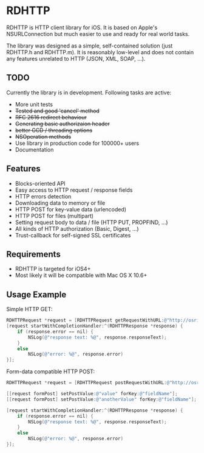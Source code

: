 # RDHTTP 
RDHTTP is HTTP client library for iOS. It is based on Apple's NSURLConnection but much easier to use and 
ready for real world tasks. 

The library was designed as a simple, self-contained solution (just RDHTTP.h and RDHTTP.m). 
It is reasonably low-level and does not contain any features unrelated to HTTP (JSON, XML, SOAP, ...).

## TODO 
Currently the library is in development. Following tasks are active: 

* More unit tests 
* <del>Tested and good 'cancel' method</del>
* <del>RFC 2616 redirect behaviour</del>
* <del>Generating basic authorizaion header</del>
* <del>better GCD / threading options</del>
* <del>NSOperation methods</del>
* Use library in production code for 100000+ users
* Documentation


## Features

* Blocks-oriented API
* Easy access to HTTP request / response fields 
* HTTP errors detection
* Downloading data to memory or file 
* HTTP POST for key-value data (urlencoded)
* HTTP POST for files (multipart)
* Setting request body to data / file (HTTP PUT, PROPFIND, ...)
* All kinds of HTTP authorization (Basic, Digest, ...)
* Trust-callback for self-signed SSL certificates


## Requirements 

* RDHTTP is targeted for iOS4+
* Most likely it will be compatible with Mac OS X 10.6+


## Usage Example

Simple HTTP GET:

```objective-c
RDHTTPRequest *request = [RDHTTPRequest getRequestWithURL:@"http://osric.readdle.com/tests/ok.html"];
[request startWithCompletionHandler:^(RDHTTPResponse *response) {
    if (response.error == nil) {
		NSLog(@"response text: %@", response.responseText);
    }
    else 
        NSLog(@"error: %@", response.error) 
}];
```

Form-data compatible HTTP POST:

```objective-c
RDHTTPRequest *request = [RDHTTPRequest postRequestWithURL:@"http://osric.readdle.com/tests/post-values.php"];

[[request formPost] setPostValue:@"value" forKey:@"fieldName"];
[[request formPost] setPostValue:@"anotherValue" forKey:@"fieldName"];

[request startWithCompletionHandler:^(RDHTTPResponse *response) {
    if (response.error == nil) {
		NSLog(@"response text: %@", response.responseText);
    }
    else 
        NSLog(@"error: %@", response.error) 
}];
```




